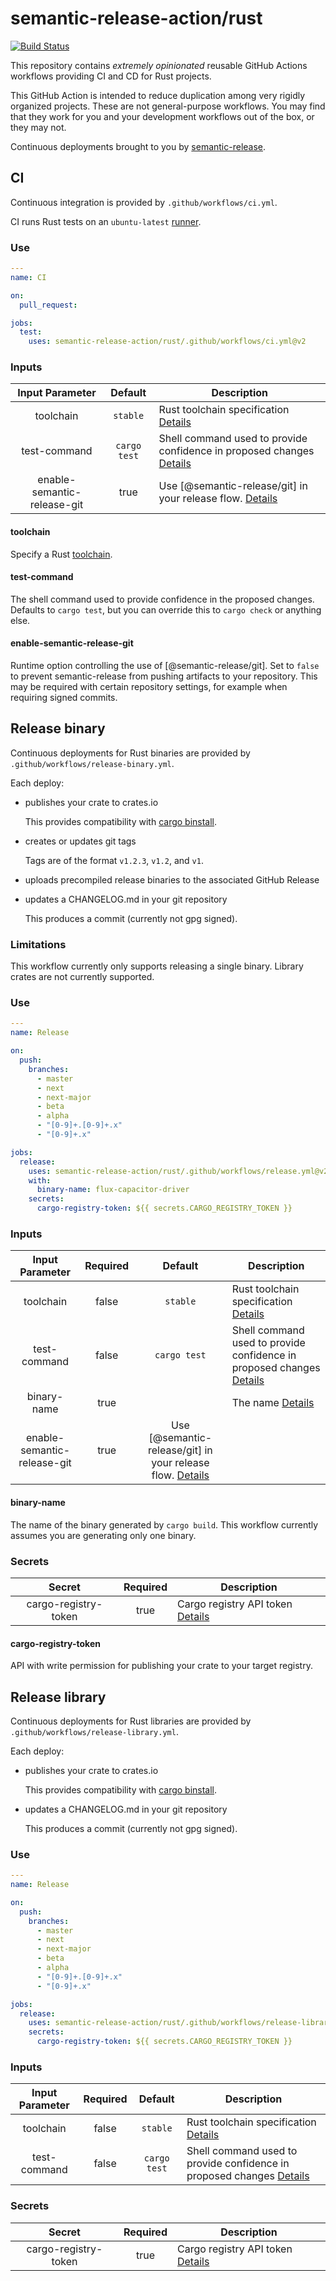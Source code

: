# semantic-release-action/rust

[![Build Status]](https://github.com/semantic-release-action/rust/actions/workflows/host_release.yml)

[build status]: https://github.com/semantic-release-action/rust/actions/workflows/host_release.yml/badge.svg?event=push

This repository contains _extremely opinionated_ reusable GitHub Actions workflows providing CI and CD for Rust projects.

This GitHub Action is intended to reduce duplication among very rigidly organized projects.
These are not general-purpose workflows.
You may find that they work for you and your development workflows out of the box, or they may not.

Continuous deployments brought to you by [semantic-release].

[semantic-release]: https://github.com/semantic-release/semantic-release

## CI

Continuous integration is provided by `.github/workflows/ci.yml`.

CI runs Rust tests on an `ubuntu-latest` [runner].

[runner]: https://docs.github.com/en/actions/using-github-hosted-runners/about-github-hosted-runners#supported-runners-and-hardware-resources

### Use

```yaml
---
name: CI

on:
  pull_request:

jobs:
  test:
    uses: semantic-release-action/rust/.github/workflows/ci.yml@v2
```

### Inputs

|       Input Parameter       |   Default    | Description                                                                               |
| :-------------------------: | :----------: | ----------------------------------------------------------------------------------------- |
|          toolchain          |   `stable`   | Rust toolchain specification [Details](#toolchain)                                        |
|        test-command         | `cargo test` | Shell command used to provide confidence in proposed changes [Details](#test-command)     |
| enable-semantic-release-git |     true     | Use [@semantic-release/git] in your release flow. [Details](#enable-semantic-release-git) |

#### toolchain

Specify a Rust [toolchain].

[toolchain]: https://rust-lang.github.io/rustup/concepts/toolchains.html#toolchain-specification

#### test-command

The shell command used to provide confidence in the proposed changes.
Defaults to `cargo test`, but you can override this to `cargo check` or anything else.

#### enable-semantic-release-git

Runtime option controlling the use of [@semantic-release/git].
Set to `false` to prevent semantic-release from pushing artifacts to your repository.
This may be required with certain repository settings, for example when requiring signed commits.

## Release binary

Continuous deployments for Rust binaries are provided by `.github/workflows/release-binary.yml`.

Each deploy:

- publishes your crate to crates.io

  This provides compatibility with [cargo binstall].

- creates or updates git tags

  Tags are of the format `v1.2.3`, `v1.2`, and `v1`.

- uploads precompiled release binaries to the associated GitHub Release

- updates a CHANGELOG.md in your git repository

  This produces a commit (currently not gpg signed).

[cargo binstall]: https://github.com/cargo-bins/cargo-binstall

### Limitations

This workflow currently only supports releasing a single binary.
Library crates are not currently supported.

### Use

```yaml
---
name: Release

on:
  push:
    branches:
      - master
      - next
      - next-major
      - beta
      - alpha
      - "[0-9]+.[0-9]+.x"
      - "[0-9]+.x"

jobs:
  release:
    uses: semantic-release-action/rust/.github/workflows/release.yml@v2
    with:
      binary-name: flux-capacitor-driver
    secrets:
      cargo-registry-token: ${{ secrets.CARGO_REGISTRY_TOKEN }}
```

### Inputs

|       Input Parameter       | Required |                                          Default                                          | Description                                                                           |
| :-------------------------: | :------: | :---------------------------------------------------------------------------------------: | ------------------------------------------------------------------------------------- |
|          toolchain          |  false   |                                         `stable`                                          | Rust toolchain specification [Details](#toolchain)                                    |
|        test-command         |  false   |                                       `cargo test`                                        | Shell command used to provide confidence in proposed changes [Details](#test-command) |
|         binary-name         |   true   |                                                                                           | The name [Details](#binary-name)                                                      |
| enable-semantic-release-git |   true   | Use [@semantic-release/git] in your release flow. [Details](#enable-semantic-release-git) |

#### binary-name

The name of the binary generated by `cargo build`.
This workflow currently assumes you are generating only one binary.

### Secrets

|        Secret        | Required | Description                                               |
| :------------------: | :------: | --------------------------------------------------------- |
| cargo-registry-token |   true   | Cargo registry API token [Details](#cargo-registry-token) |

#### cargo-registry-token

API with write permission for publishing your crate to your target registry.

## Release library

Continuous deployments for Rust libraries are provided by `.github/workflows/release-library.yml`.

Each deploy:

- publishes your crate to crates.io

  This provides compatibility with [cargo binstall].

- updates a CHANGELOG.md in your git repository

  This produces a commit (currently not gpg signed).

### Use

```yaml
---
name: Release

on:
  push:
    branches:
      - master
      - next
      - next-major
      - beta
      - alpha
      - "[0-9]+.[0-9]+.x"
      - "[0-9]+.x"

jobs:
  release:
    uses: semantic-release-action/rust/.github/workflows/release-library.yml@v2
    secrets:
      cargo-registry-token: ${{ secrets.CARGO_REGISTRY_TOKEN }}
```

### Inputs

| Input Parameter | Required |   Default    | Description                                                                           |
| :-------------: | :------: | :----------: | ------------------------------------------------------------------------------------- |
|    toolchain    |  false   |   `stable`   | Rust toolchain specification [Details](#toolchain)                                    |
|  test-command   |  false   | `cargo test` | Shell command used to provide confidence in proposed changes [Details](#test-command) |

### Secrets

|        Secret        | Required | Description                                               |
| :------------------: | :------: | --------------------------------------------------------- |
| cargo-registry-token |   true   | Cargo registry API token [Details](#cargo-registry-token) |
